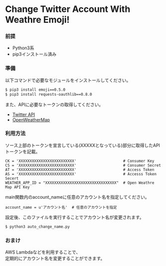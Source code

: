 # Change Twitter Account With Weathre Emoji!

### 前提
- Python3系
- pip3インストール済み

### 準備
以下コマンドで必要なモジュールをインストールしてください。
```bash
$ pip3 install emoji==0.5.0
$ pip3 install requests-oauthlib==0.8.0
```
また、APIに必要なトークンの取得してください。
- [Twitter API](https://developer.twitter.com/en.html)
- [OpenWeatherMap](https://openweathermap.org/)

### 利用方法
ソース上部のトークンを宣言している(XXXXXとなっている)部分に取得したAPIトークンを記載。
```python3
CK = 'XXXXXXXXXXXXXXXXXXXXXXXXX'                     # Consumer Key
CS = 'XXXXXXXXXXXXXXXXXXXXXXXXX'                     # Consumer Secret
AT = 'XXXXXXXXXXXXXXXXXXXXXXXXX'                     # Access Token
AS = 'XXXXXXXXXXXXXXXXXXXXXXXXX'                     # Accesss Token Secert
WEATHER_APP_ID = "XXXXXXXXXXXXXXXXXXXXXXXXXXXXXXXX"  # Open Weathre Map API Key
```
main関数内のaccount_nameに任意のアカウント名を指定してください。  
``` python3
account_name = u'アカウント名'  # 任意のアカウントを指定
```
設定後、このファイルを実行することでアカウント名が変更されます。
```bash
$ python3 auto_change_name.py
```

### おまけ
AWS Lambdaなどを利用することで、  
定期的にアカウント名を変更することができます。
